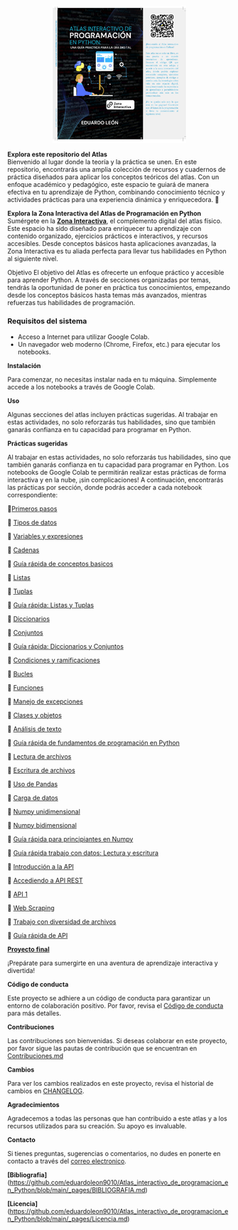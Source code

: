 <p align="center">
  <img src="img/PortadaPub-a.jpg" alt="Atlas Interactivo de Programación en Python" width="300"/>
</p>


**Explora este repositorio del Atlas**  
Bienvenido al lugar donde la teoría y la práctica se unen. En este repositorio, encontrarás una amplia colección de recursos y cuadernos de práctica diseñados para aplicar los conceptos teóricos del atlas. Con un enfoque académico y pedagógico, este espacio te guiará de manera efectiva en tu aprendizaje de Python, combinando conocimiento técnico y actividades prácticas para una experiencia dinámica y enriquecedora. 🚀


**Explora la Zona Interactiva del Atlas de Programación en Python**  
Sumérgete en la **[Zona Interactiva](https://sites.google.com/view/atlasinteractivodeprogramacion/)**, el complemento digital del atlas físico. Este espacio ha sido diseñado para enriquecer tu aprendizaje con contenido organizado, ejercicios prácticos e interactivos, y recursos accesibles. Desde conceptos básicos hasta aplicaciones avanzadas, la Zona Interactiva es tu aliada perfecta para llevar tus habilidades en Python al siguiente nivel. 


 Objetivo
El objetivo del Atlas es ofrecerte un enfoque práctico y accesible para aprender Python. A través de secciones organizadas por temas, tendrás la oportunidad de poner en práctica tus conocimientos, empezando desde los conceptos básicos hasta temas más avanzados, mientras refuerzas tus habilidades de programación.

### Requisitos del sistema

- Acceso a Internet para utilizar Google Colab.
- Un navegador web moderno (Chrome, Firefox, etc.) para ejecutar los notebooks.


**Instalación**

Para comenzar, no necesitas instalar nada en tu máquina. Simplemente accede a los notebooks a través de Google Colab. 


**Uso**

Algunas secciones del atlas incluyen prácticas sugeridas. Al trabajar en estas actividades, no solo reforzarás tus habilidades, sino que también ganarás confianza en tu capacidad para programar en Python.


**Prácticas sugeridas**

Al trabajar en estas actividades, no solo reforzarás tus habilidades, sino que también ganarás confianza en tu capacidad para programar en Python. Los notebooks de Google Colab te permitirán realizar estas prácticas de forma interactiva y en la nube, ¡sin complicaciones! A continuación, encontrarás las prácticas por sección, donde podrás acceder a cada notebook correspondiente:


🔗[Primeros pasos](https://colab.research.google.com/drive/1N814avySj1W-XvD9cqiaj3qn9STI4M3N?usp=sharing)

🔗 [Tipos de datos](https://www.blogger.com/u/1/blog/page/edit/8657873398036118919/1236084761029559950#)

🔗 [Variables y expresiones](https://colab.research.google.com/drive/1xhx923Z1-HXVYiGe1uhWmbi2LUDyD-Wo?usp=sharing)

🔗 [Cadenas](https://colab.research.google.com/drive/1d7cbmB1FloSP6E23J6LARZ_BOmD2slI3?usp=sharing)

🔗 [Guía rápida de conceptos basicos](https://colab.research.google.com/drive/1P4ZuQzsCISKW_zIVNOsuIldH98O1jyKu?usp=sharing)

🔗 [Listas](https://www.blogger.com/u/1/blog/page/edit/8657873398036118919/8456962071541287889#)

🔗 [Tuplas](https://www.blogger.com/u/1/blog/page/edit/8657873398036118919/8456962071541287889#)

🔗 [Guía rápida: Listas y Tuplas](https://drive.google.com/file/d/1ZYdr5L4qfjVaj5XD60j48Gos4nxe9gmy/view?usp=sharing)

🔗 [Diccionarios](https://colab.research.google.com/drive/1pm0cKTtDTnpCWMTH5ffcL7ofbbF_ndBK?usp=sharing)

🔗 [Conjuntos](https://colab.research.google.com/drive/1CSg01IlcOejlwz-Zai_eCrpNBtURQ-qB?usp=sharing)

🔗 [Guía rápida: Diccionarios y Conjuntos](https://drive.google.com/file/d/1zyq06dgpRQE6SnZpl5jvo7lwTP1R3v1s/view?usp=sharing)

🔗 [Condiciones y ramificaciones](https://colab.research.google.com/drive/1ujEbjuWJyQJ97pp2zJUljQjOYPqjtLok?usp=sharing)

🔗 [Bucles](https://colab.research.google.com/drive/1NvjrRmykSxqG79QlNk08oackscrCoJe4?usp=sharing)

🔗 [Funciones](https://colab.research.google.com/drive/1Z92_JmvdIJpcllEI2ta-yCuDbSwFr0e-?usp=sharing)

🔗 [Manejo de excepciones](https://colab.research.google.com/drive/1fQFvQDKtKwbmBapneaTr-CLHhA7J9mHT?usp=sharing)

🔗 [Clases y objetos](https://colab.research.google.com/drive/1sGc71TLPRO4qgmxxJSvoA7aDGaF8Qh5F?usp=sharing)

🔗 [Análisis de texto](https://colab.research.google.com/drive/1qkfwPgoPL0eUvAYrEqb1Nl--Fo6g-ZWJ?usp=sharing)

🔗 [Guía rápida de fundamentos de programación en Python](https://drive.google.com/file/d/1B_PJ9H2E9yDxNuwgLv5jFsJZHmMBPtl5/view?usp=sharing)

🔗 [Lectura de archivos](https://colab.research.google.com/drive/1IWg5MM-p_DP5dn3nU5gr9ne1_GgFEI4U?usp=sharing)

🔗 [Escritura de archivos](https://colab.research.google.com/drive/1TM80345R1DQwTpil5YXFg5QUBfzTlpgQ?usp=sharing)

🔗 [Uso de Pandas](https://colab.research.google.com/drive/1ARQa8UEklbZheFrsNUEgkvUk7mv2tAIs?usp=sharing)

🔗 [Carga de datos](https://colab.research.google.com/drive/1YbcKODCOj1Zt_01Sdb1SDvYTiO21RBOz?usp=sharing)

🔗 [Numpy unidimensional](https://colab.research.google.com/drive/1WCsjlxS9gdYjJATDsyhAHEevzMID5jXE?usp=sharing)

🔗 [Numpy bidimensional](https://colab.research.google.com/drive/1zMZ4ss2GuXee_kDLLCQJtKfir2erOwgp?usp=sharing)

🔗 [Guía rápida para principiantes en Numpy](https://drive.google.com/file/d/1y_feSHIvWjBA0nqgXR-fgpnEJd9uw3GT/view?usp=sharing)

🔗 [Guía rápida trabajo con datos: Lectura y escritura](https://drive.google.com/file/d/1tQ0iOPI6GM5Vv2qd46zoEDtTx7dbLeMV/view?usp=sharing)

🔗 [Introducción a la API](https://colab.research.google.com/drive/124kHu4nw_22oFsMLD3hUEPzwmqfk1rJF?usp=sharing)

🔗 [Accediendo a API REST](https://colab.research.google.com/drive/1v7IDlnkSX9ubzxCeuDJ6q5E38r6tnOgn?usp=sharing)

🔗 [API 1](https://colab.research.google.com/drive/13bcvyO7JpWNPpHOPEzIr46p5J3Kzk5_B?usp=sharing)

🔗 [Web Scraping](https://colab.research.google.com/drive/1bpwYQRbSMhDo7dfygvnv5QFBAUH9FJtZ?usp=sharing)

🔗 [Trabajo con diversidad de archivos](https://colab.research.google.com/drive/1hyYtHCidxkf1QmBj9Hp5g-nC_Qvy-p-e?usp=sharing)

🔗 [Guía rápida de API](https://drive.google.com/file/d/1fQMgx_J38FXaR1_vs1zM4zZ0YH7E7R1Z/view?usp=sharing)

 **[Proyecto final](https://github.com/eduardoleon9010/Atlas_interactivo_de_programacion_en_Python/blob/main/_pages/proyecto_final.md)**



 ¡Prepárate para sumergirte en una aventura de aprendizaje interactiva y divertida!

**Código de conducta**

Este proyecto se adhiere a un código de conducta para garantizar un entorno de colaboración positivo. Por favor, revisa el [Código de conducta](https://github.com/eduardoleon9010/Atlas_interactivo_de_programacion_en_Python/blob/main/_pages/codigo_de_conducta.md) para más detalles.


**Contribuciones**

Las contribuciones son bienvenidas. Si deseas colaborar en este proyecto, por favor sigue las pautas de contribución que se encuentran en [Contribuciones.md](https://github.com/eduardoleon9010/Atlas_interactivo_de_programacion_en_Python/blob/main/Contribuciones.md)


**Cambios**

Para ver los cambios realizados en este proyecto, revisa el historial de cambios en [CHANGELOG](https://github.com/eduardoleon9010/Atlas_interactivo_de_programacion_en_Python/blob/main/_pages/contribuciones.md).



**Agradecimientos**

Agradecemos a todas las personas que han contribuido a este atlas y a los recursos utilizados para su creación. Su apoyo es invaluable.


**Contacto**

Si tienes preguntas, sugerencias o comentarios, no dudes en ponerte en contacto a través del [correo electronico](mailto:formacionexatech@gmail.com).


**[Bibliografia]**(https://github.com/eduardoleon9010/Atlas_interactivo_de_programacion_en_Python/blob/main/_pages/BIBLIOGRAFIA.md)


**[Licencia]**(https://github.com/eduardoleon9010/Atlas_interactivo_de_programacion_en_Python/blob/main/_pages/Licencia.md)
